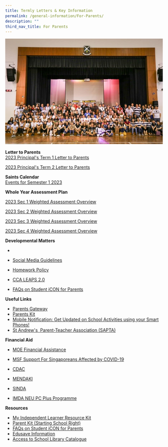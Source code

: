 ```yaml
---
title: Termly Letters & Key Information
permalink: /general-information/For-Parents/
description: ""
third_nav_title: For Parents
---
```

![](/images/For%20Parents_updated.jpeg)

**Letter to Parents**  
[2023 Principal's Term 1 Letter to Parents](/files/2023%20Ps%20Term%201%20Letter%20to%20Parents.pdf)

[2023 Principal's Term 2 Letter to Parents](/files/Parent/Termly%20Letters/2023%20Term%202%20Letter%20to%20Parents.pdf)

**Saints Calendar**  
[Events for Semester 1 2023](/files/Calendar/Saints%20Calendar%20Sem%201%202023.pdf)

**Whole Year Assessment Plan**

[2023 Sec 1 Weighted Assessment Overview](/files/Parent/Assessment%20Matters/Sec%201%20Weighted%20Assesment%20Overview%20(Final).pdf)

[2023 Sec 2 Weighted Assessment Overview](/files/Parent/Assessment%20Matters/Sec%202%20Weighted%20Assesment%20Overview%20_SEC%202.pdf)

[2023 Sec 3 Weighted Assessment Overview](/files/Parent/Assessment%20Matters/Sec%203%20Weighted%20Assesment%20Overview%20(Final).pdf)

[2023 Sec 4 Weighted Assessment Overview](/files/Parent/Assessment%20Matters/Sec%204%20Weighted%20Assesment%20Overview.pdf)

  
**Developmental Matters**  

*   
 
*   [Social Media Guidelines](/files/Social%20Media%20Guidelines%20for%20SASS%20(final).pdf)
*   [Homework Policy](/files/Homework%20Policy%20revised%2031%20Mar%202021%20for%20School%20Website.pdf)

*   [CCA LEAPS 2.0](/files/leaps-2.pdf)

*   [FAQs on Student iCON for Parents](/files/FAQs%20on%20Student%20iCON%20for%20Parents_vetted%20updated%2020%20May.pdf)

  
**Useful Links**

*   [Parents Gateway](https://pg.moe.edu.sg/)
*   [Parents Kit](https://www.moe.gov.sg/parentkit)
*   [Mobile Notification: Get Updated on School Activities using your Smart Phones!](/files/Get%20Mobile%20Notification%20from%20SASS%20for%20your%20iPhone%20or%20Android.pdf)
   *   [St Andrew's  Parent-Teacher Association (SAPTA)](https://www.saintandrewsjunior.moe.edu.sg/general-information/sapta)
 

**Financial Aid**  

*   [MOE Financial Assistance](https://www.moe.gov.sg/financial-matters/financial-assistance)  
    
*   [MSF Support For Singaporeans Affected by COVID-19](https://supportgowhere.life.gov.sg/)  
    
*   [CDAC](https://www.cdac.org.sg/get-assistance/)  
    
*   [MENDAKI](https://www.mendaki.org.sg/assistance-landing/)
*   [SINDA](https://www.sinda.org.sg/services/assistance/)
*   [IMDA NEU PC Plus Programme](https://www.imda.gov.sg/neupc)

  

**Resources**

*   [My Independent Learner Resource Kit](/files/Resource%20Kit%20-%20Parent%20Kit%20-%20My%20Independent%20Learner.pdf)
*   [Parent Kit (Starting School Right)](/files/Parent%20Kit_%20Starting%20School%20Right%20Jan%202021.pdf)
*   [FAQs on Student iCON for Parents](/files/FAQs%20on%20Student%20iCON%20for%20Parents_vetted%20updated%2020%20May.pdf)
*   [Edusave Information](/files/Edusave%20Information%20for%20parents.pdf)
*   [Access to School Library Catalogue](https://schoolibrary.moe.edu.sg/standrewssec/cgi-bin/spydus.exe/MSGTRN/WPAC/HOME)